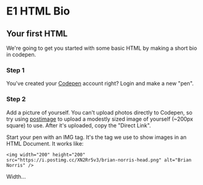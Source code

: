 # E1 HTML Bio

## Your first HTML

We're going to get you started with some basic HTML by making a short bio in codepen.

### Step 1

You've created your [Codepen](https://codepen.io) account right? Login and make a new "pen". 

### Step 2

Add a picture of yourself. You can't upload photos directly to Codepen, so try using [postimage](https://postimg.cc) to upload a modestly sized image of yourself (~200px square) to use. After it's uploaded, copy the "Direct Link".

Start your pen with an IMG tag. It's the tag we use to show images in an HTML Document. It works like:

```{html}
<img width="200" height="200" src="https://i.postimg.cc/XN2Rr5v3/brian-norris-head.png" alt="Brian Norris" />
```

Width...